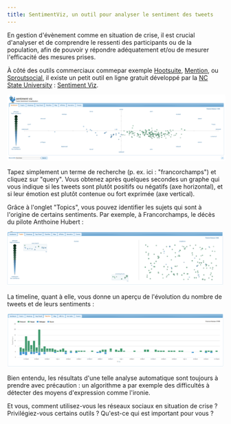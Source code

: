 ```yaml
---
title: SentimentViz, un outil pour analyser le sentiment des tweets
---
```


En gestion d'évènement comme en situation de crise, il est crucial d'analyser et de comprendre le ressenti des participants ou de la population, afin de pouvoir y répondre adéquatement et/ou de mesurer l'efficacité des mesures prises.

À côté des outils commerciaux commepar exemple <a href='https://blog.hootsuite.com/social-media-sentiment-analysis-tools/'>Hootsuite</a>, <a href='https://mention.com/en/sentiment-analysis/'>Mention</a>, ou <a href='https://sproutsocial.com/insights/sentiment-analysis/'>Sproutsocial</a>, il existe un petit outil en ligne gratuit développé par la <a href='https://www.ncsu.edu/'>NC State University</a> : <a href='https://www.csc2.ncsu.edu/faculty/healey/tweet_viz/tweet_app/'>Sentiment Viz</a>.

<img style='border:2px solid white; border-radius:4px' src="../images/sv1.png">

Tapez simplement un terme de recherche (p. ex. ici : "francorchamps") et cliquez sur "query". Vous obtenez après quelques secondes un graphe qui vous indique si les tweets sont plutôt positifs ou négatifs (axe horizontal), et si leur émotion est plutôt contenue ou fort exprimée (axe vertical).

Grâce à l'onglet "Topics", vous pouvez identifier les sujets qui sont à l'origine de certains sentiments. Par exemple, à Francorchamps, le décès du pilote Anthoine Hubert :

<img src="../images/sv2.png">

La timeline, quant à elle, vous donne un aperçu de l'évolution du nombre de tweets et de leurs sentiments :

<img src="../images/sv3.png">

Bien entendu, les résultats d'une telle analyse automatique sont toujours à prendre avec précaution : un algorithme a par exemple des difficultés à détecter des moyens d'expression comme l'ironie.

Et vous, comment utilisez-vous les réseaux sociaux en situation de crise ? Privilégiez-vous certains outils ? Qu'est-ce qui est important pour vous ?


